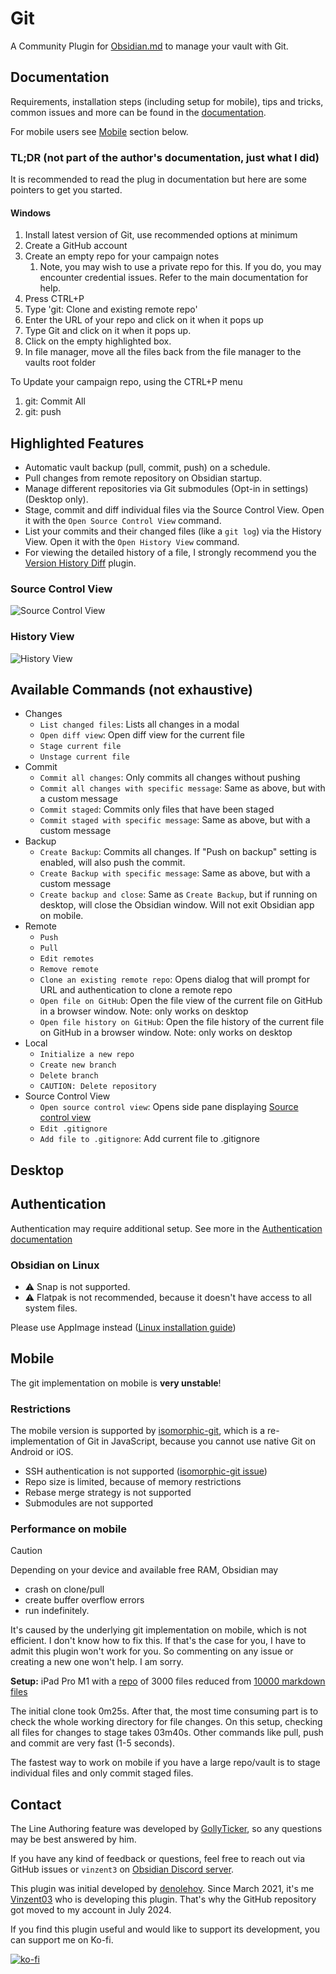 # Git

A Community Plugin for [Obsidian.md](https://obsidian.md) to manage your vault with Git.

## Documentation

Requirements, installation steps (including setup for mobile), tips and tricks, common issues and more can be found in the [documentation](https://publish.obsidian.md/git-doc).

For mobile users see [Mobile](#mobile) section below.

### TL;DR (not part of the author's documentation, just what I did)
It is recommended to read the plug in documentation but here are some pointers to get you started.
#### Windows
1. Install latest version of Git, use recommended options at minimum
2. Create a GitHub account
3. Create an empty repo for your campaign notes
	1. Note, you may wish to use a private repo for this. If you do, you may encounter credential issues. Refer to the main documentation for help.
4. Press CTRL+P
5. Type 'git: Clone and existing remote repo'
6. Enter the URL of your repo and click on it when it pops up
7. Type Git and click on it when it pops up.
8. Click on the empty highlighted box.
9. In file manager, move all the files back from the file manager to the vaults root folder

To Update your campaign repo, using the CTRL+P menu
1. git: Commit All
2. git: push

## Highlighted Features

-   Automatic vault backup (pull, commit, push) on a schedule.
-   Pull changes from remote repository on Obsidian startup.
-   Manage different repositories via Git submodules (Opt-in in settings) (Desktop only).
-   Stage, commit and diff individual files via the Source Control View. Open it with the `Open Source Control View` command.
-   List your commits and their changed files (like a `git log`) via the History View. Open it with the `Open History View` command.
-   For viewing the detailed history of a file, I strongly recommend you the [Version History Diff](obsidian://show-plugin?id=obsidian-version-history-diff) plugin.

### Source Control View

![Source Control View](https://raw.githubusercontent.com/denolehov/obsidian-git/master/images/source-view.png)

### History View

![History View](https://raw.githubusercontent.com/denolehov/obsidian-git/master/images/history-view.png)

## Available Commands (not exhaustive)

-   Changes
    -   `List changed files`: Lists all changes in a modal
    -   `Open diff view`: Open diff view for the current file
    -   `Stage current file`
    -   `Unstage current file`
-   Commit
    -   `Commit all changes`: Only commits all changes without pushing
    -   `Commit all changes with specific message`: Same as above, but with a custom message
    -   `Commit staged`: Commits only files that have been staged
    -   `Commit staged with specific message`: Same as above, but with a custom message
-   Backup
    -   `Create Backup`: Commits all changes. If "Push on backup" setting is enabled, will also push the commit.
    -   `Create Backup with specific message`: Same as above, but with a custom message
    -   `Create backup and close`: Same as `Create Backup`, but if running on desktop, will close the Obsidian window. Will not exit Obsidian app on mobile.
-   Remote
    -   `Push`
    -   `Pull`
    -   `Edit remotes`
    -   `Remove remote`
    -   `Clone an existing remote repo`: Opens dialog that will prompt for URL and authentication to clone a remote repo
    -   `Open file on GitHub`: Open the file view of the current file on GitHub in a browser window. Note: only works on desktop
    -   `Open file history on GitHub`: Open the file history of the current file on GitHub in a browser window. Note: only works on desktop
-   Local
    -   `Initialize a new repo`
    -   `Create new branch`
    -   `Delete branch`
    -   `CAUTION: Delete repository`
-   Source Control View
    -   `Open source control view`: Opens side pane displaying [Source control view](#sidebar-view)
    -   `Edit .gitignore`
    -   `Add file to .gitignore`: Add current file to .gitignore

## Desktop

## Authentication

Authentication may require additional setup. See more in the [Authentication documentation](https://publish.obsidian.md/git-doc/Authentication)

### Obsidian on Linux

-   ⚠ Snap is not supported.
-   ⚠ Flatpak is not recommended, because it doesn't have access to all system files.

Please use AppImage instead ([Linux installation guide](https://publish.obsidian.md/git-doc/Installation#Linux))

## Mobile

The git implementation on mobile is **very unstable**!

### Restrictions

The mobile version is supported by [isomorphic-git](https://isomorphic-git.org/), which is a re-implementation of Git in JavaScript, because you cannot use native Git on Android or iOS.

-   SSH authentication is not supported ([isomorphic-git issue](https://github.com/isomorphic-git/isomorphic-git/issues/231))
-   Repo size is limited, because of memory restrictions
-   Rebase merge strategy is not supported
-   Submodules are not supported

### Performance on mobile

> [!caution]
> Depending on your device and available free RAM, Obsidian may
>
> -   crash on clone/pull
> -   create buffer overflow errors
> -   run indefinitely.
>
> It's caused by the underlying git implementation on mobile, which is not efficient. I don't know how to fix this. If that's the case for you, I have to admit this plugin won't work for you. So commenting on any issue or creating a new one won't help. I am sorry.

**Setup:** iPad Pro M1 with a [repo](https://github.com/Vinzent03/obsidian-git-stress-test) of 3000 files reduced from [10000 markdown files](https://github.com/Zettelkasten-Method/10000-markdown-files)

The initial clone took 0m25s. After that, the most time consuming part is to check the whole working directory for file changes. On this setup, checking all files for changes to stage takes 03m40s. Other commands like pull, push and commit are very fast (1-5 seconds).

The fastest way to work on mobile if you have a large repo/vault is to stage individual files and only commit staged files.

## Contact

The Line Authoring feature was developed by [GollyTicker](https://github.com/GollyTicker), so any questions may be best answered by him.

If you have any kind of feedback or questions, feel free to reach out via GitHub issues or `vinzent3` on [Obsidian Discord server](https://discord.com/invite/veuWUTm).

This plugin was initial developed by [denolehov](https://github.com/denolehov). Since March 2021, it's me [Vinzent03](https://github.com/Vinzent03) who is developing this plugin. That's why the GitHub repository got moved to my account in July 2024.

If you find this plugin useful and would like to support its development, you can support me on Ko-fi.

[![ko-fi](https://ko-fi.com/img/githubbutton_sm.svg)](https://ko-fi.com/F1F195IQ5)
